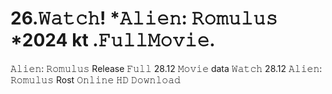 # 26.𝚆𝚊𝚝𝚌𝚑! *𝙰𝚕𝚒𝚎𝚗: 𝚁𝚘𝚖𝚞𝚕𝚞𝚜 *2024 kt .𝙵𝚞𝚕𝚕𝙼𝚘𝚟𝚒𝚎. 
𝙰𝚕𝚒𝚎𝚗: 𝚁𝚘𝚖𝚞𝚕𝚞𝚜 Release 𝙵𝚞𝚕𝚕 28.12 𝙼𝚘𝚟𝚒𝚎 data
𝚆𝚊𝚝𝚌𝚑 28.12 𝙰𝚕𝚒𝚎𝚗: 𝚁𝚘𝚖𝚞𝚕𝚞𝚜 Rost 𝙾𝚗𝚕𝚒𝚗𝚎 𝙷𝙳 𝙳𝚘𝚠𝚗𝚕𝚘𝚊𝚍
